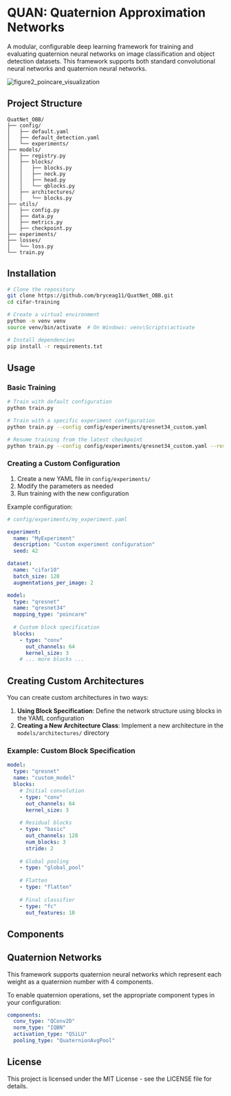 # QUAN: Quaternion Approximation Networks 

A modular, configurable deep learning framework for training and evaluating quaternion neural networks on image classification and object detection datasets. This framework supports both standard convolutional neural networks and quaternion neural networks.

![figure2_poincare_visualization](https://github.com/user-attachments/assets/8b4b083b-d657-43cf-8cf5-a2d6cdb8af46)


## Project Structure

```
QuatNet_OBB/
├── config/
│   ├── default.yaml
│   ├── default_detection.yaml
│   └── experiments/
├── models/
│   ├── registry.py
│   ├── blocks/
│   │   ├── blocks.py
│   │   ├── neck.py
│   │   ├── head.py
│   │   └── qblocks.py
│   ├── architectures/
│   │   └── blocks.py
├── utils/
│   ├── config.py
│   ├── data.py
│   ├── metrics.py
│   ├── checkpoint.py
├── experiments/
├── losses/
│   └── loss.py
└── train.py
```

## Installation

```bash
# Clone the repository
git clone https://github.com/bryceag11/QuatNet_OBB.git
cd cifar-training

# Create a virtual environment
python -m venv venv
source venv/bin/activate  # On Windows: venv\Scripts\activate

# Install dependencies
pip install -r requirements.txt


```

## Usage

### Basic Training

```bash
# Train with default configuration
python train.py

# Train with a specific experiment configuration
python train.py --config config/experiments/qresnet34_custom.yaml

# Resume training from the latest checkpoint
python train.py --config config/experiments/qresnet34_custom.yaml --resume
```

### Creating a Custom Configuration

1. Create a new YAML file in `config/experiments/`
2. Modify the parameters as needed
3. Run training with the new configuration

Example configuration:

```yaml
# config/experiments/my_experiment.yaml

experiment:
  name: "MyExperiment"
  description: "Custom experiment configuration"
  seed: 42

dataset:
  name: "cifar10"
  batch_size: 128
  augmentations_per_image: 2

model:
  type: "qresnet"
  name: "qresnet34"
  mapping_type: "poincare"
  
  # Custom block specification
  blocks:
    - type: "conv"
      out_channels: 64
      kernel_size: 3
    # ... more blocks ...
```

## Creating Custom Architectures

You can create custom architectures in two ways:

1. **Using Block Specification**: Define the network structure using blocks in the YAML configuration
2. **Creating a New Architecture Class**: Implement a new architecture in the `models/architectures/` directory

### Example: Custom Block Specification

```yaml
model:
  type: "qresnet"
  name: "custom_model"
  blocks:
    # Initial convolution
    - type: "conv"
      out_channels: 64
      kernel_size: 3
    
    # Residual blocks
    - type: "basic"
      out_channels: 128
      num_blocks: 3
      stride: 2
    
    # Global pooling
    - type: "global_pool"
    
    # Flatten
    - type: "flatten"
    
    # Final classifier
    - type: "fc"
      out_features: 10
```

## Components

## Quaternion Networks

This framework supports quaternion neural networks which represent each weight as a quaternion number with 4 components. 

To enable quaternion operations, set the appropriate component types in your configuration:

```yaml
components:
  conv_type: "QConv2D"
  norm_type: "IQBN"
  activation_type: "QSiLU"
  pooling_type: "QuaternionAvgPool"
```

## License

This project is licensed under the MIT License - see the LICENSE file for details.
